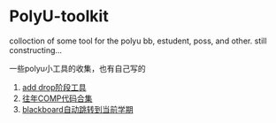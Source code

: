 # PolyU-toolkit
colloction of some tool for the polyu bb, estudent, poss, and other. still constructing...

一些polyu小工具的收集，也有自己写的

1. [add drop阶段工具](https://github.com/Marco129/PolyUAddDropToolkit)
2. [往年COMP代码合集](https://github.com/ZHANG-CAIQI/PolyU_COMP)
3. [blackboard自动跳转到当前学期](https://github.com/gyxx-xc/PolyU-toolkit/bb_term)
